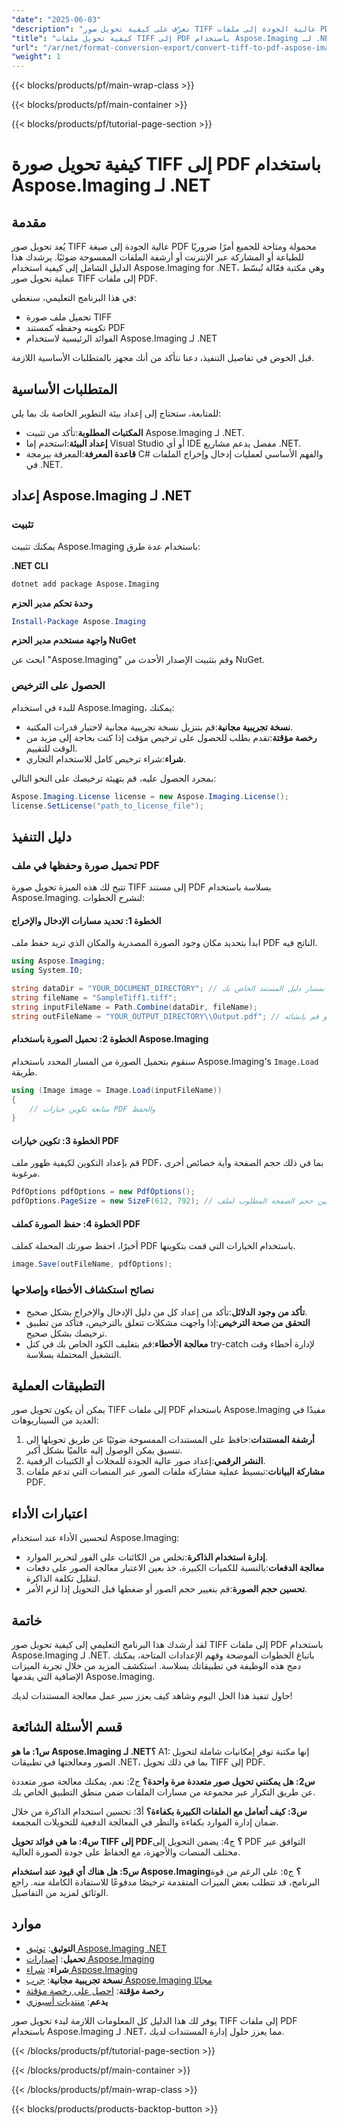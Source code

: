 ```yaml
---
"date": "2025-06-03"
"description": "تعرّف على كيفية تحويل صور TIFF عالية الجودة إلى ملفات PDF متاحة على نطاق واسع باستخدام Aspose.Imaging لـ .NET. يغطي هذا الدليل خطوة بخطوة كل شيء، من التثبيت إلى التنفيذ."
"title": "كيفية تحويل ملفات TIFF إلى PDF باستخدام Aspose.Imaging لـ .NET | دليل خطوة بخطوة"
"url": "/ar/net/format-conversion-export/convert-tiff-to-pdf-aspose-imaging-dotnet/"
"weight": 1
---
```


{{< blocks/products/pf/main-wrap-class >}}

{{< blocks/products/pf/main-container >}}

{{< blocks/products/pf/tutorial-page-section >}}
# كيفية تحويل صورة TIFF إلى PDF باستخدام Aspose.Imaging لـ .NET

## مقدمة

يُعد تحويل صور TIFF عالية الجودة إلى صيغة PDF محمولة ومتاحة للجميع أمرًا ضروريًا للطباعة أو المشاركة عبر الإنترنت أو أرشفة الملفات الممسوحة ضوئيًا. يرشدك هذا الدليل الشامل إلى كيفية استخدام Aspose.Imaging for .NET، وهي مكتبة فعّالة تُبسّط عملية تحويل صور TIFF إلى ملفات PDF.

في هذا البرنامج التعليمي، سنغطي:
- تحميل ملف صورة TIFF
- تكوينه وحفظه كمستند PDF
- الفوائد الرئيسية لاستخدام Aspose.Imaging لـ .NET

قبل الخوض في تفاصيل التنفيذ، دعنا نتأكد من أنك مجهز بالمتطلبات الأساسية اللازمة.

## المتطلبات الأساسية

للمتابعة، ستحتاج إلى إعداد بيئة التطوير الخاصة بك بما يلي:
- **المكتبات المطلوبة**:تأكد من تثبيت Aspose.Imaging لـ .NET.
- **إعداد البيئة**:استخدم إما Visual Studio أو أي IDE مفضل يدعم مشاريع .NET.
- **قاعدة المعرفة**:المعرفة ببرمجة C# والفهم الأساسي لعمليات إدخال وإخراج الملفات في .NET.

## إعداد Aspose.Imaging لـ .NET

### تثبيت

يمكنك تثبيت Aspose.Imaging باستخدام عدة طرق:

**.NET CLI**

```bash
dotnet add package Aspose.Imaging
```

**وحدة تحكم مدير الحزم**

```powershell
Install-Package Aspose.Imaging
```

**واجهة مستخدم مدير الحزم NuGet**

ابحث عن "Aspose.Imaging" وقم بتثبيت الإصدار الأحدث من NuGet.

### الحصول على الترخيص

للبدء في استخدام Aspose.Imaging، يمكنك:
- **نسخة تجريبية مجانية**:قم بتنزيل نسخة تجريبية مجانية لاختبار قدرات المكتبة.
- **رخصة مؤقتة**:تقدم بطلب للحصول على ترخيص مؤقت إذا كنت بحاجة إلى مزيد من الوقت للتقييم.
- **شراء**:شراء ترخيص كامل للاستخدام التجاري.

بمجرد الحصول عليه، قم بتهيئة ترخيصك على النحو التالي:

```csharp
Aspose.Imaging.License license = new Aspose.Imaging.License();
license.SetLicense("path_to_license_file");
```

## دليل التنفيذ

### تحميل صورة وحفظها في ملف PDF

تتيح لك هذه الميزة تحويل صورة TIFF إلى مستند PDF بسلاسة باستخدام Aspose.Imaging. لنشرح الخطوات:

#### الخطوة 1: تحديد مسارات الإدخال والإخراج

ابدأ بتحديد مكان وجود الصورة المصدرية والمكان الذي تريد حفظ ملف PDF الناتج فيه.

```csharp
using Aspose.Imaging;
using System.IO;

string dataDir = "YOUR_DOCUMENT_DIRECTORY"; // استبدل بمسار دليل المستند الخاص بك
string fileName = "SampleTiff1.tiff";
string inputFileName = Path.Combine(dataDir, fileName);
string outFileName = "YOUR_OUTPUT_DIRECTORY\\Output.pdf"; // تأكد من وجود هذا الدليل أو قم بإنشائه
```

#### الخطوة 2: تحميل الصورة باستخدام Aspose.Imaging

سنقوم بتحميل الصورة من المسار المحدد باستخدام Aspose.Imaging's `Image.Load` طريقة.

```csharp
using (Image image = Image.Load(inputFileName))
{
    // متابعة تكوين خيارات PDF والحفظ
}
```

#### الخطوة 3: تكوين خيارات PDF

قم بإعداد التكوين لكيفية ظهور ملف PDF، بما في ذلك حجم الصفحة وأية خصائص أخرى مرغوبة.

```csharp
PdfOptions pdfOptions = new PdfOptions();
pdfOptions.PageSize = new SizeF(612, 792); // قم بتعيين حجم الصفحة المطلوب لملف PDF الناتج
```

#### الخطوة 4: حفظ الصورة كملف PDF

أخيرًا، احفظ صورتك المحملة كملف PDF باستخدام الخيارات التي قمت بتكوينها.

```csharp
image.Save(outFileName, pdfOptions);
```

### نصائح استكشاف الأخطاء وإصلاحها

- **تأكد من وجود الدلائل**:تأكد من إعداد كل من دليل الإدخال والإخراج بشكل صحيح.
- **التحقق من صحة الترخيص**:إذا واجهت مشكلات تتعلق بالترخيص، فتأكد من تطبيق ترخيصك بشكل صحيح.
- **معالجة الأخطاء**:قم بتغليف الكود الخاص بك في كتل try-catch لإدارة أخطاء وقت التشغيل المحتملة بسلاسة.

## التطبيقات العملية

يمكن أن يكون تحويل صور TIFF إلى ملفات PDF باستخدام Aspose.Imaging مفيدًا في العديد من السيناريوهات:
1. **أرشفة المستندات**:حافظ على المستندات الممسوحة ضوئيًا عن طريق تحويلها إلى تنسيق يمكن الوصول إليه عالميًا بشكل أكبر.
2. **النشر الرقمي**:إعداد صور عالية الجودة للمجلات أو الكتيبات الرقمية.
3. **مشاركة البيانات**:تبسيط عملية مشاركة ملفات الصور عبر المنصات التي تدعم ملفات PDF.

## اعتبارات الأداء

لتحسين الأداء عند استخدام Aspose.Imaging:
- **إدارة استخدام الذاكرة**:تخلص من الكائنات على الفور لتحرير الموارد.
- **معالجة الدفعات**:بالنسبة للكميات الكبيرة، خذ بعين الاعتبار معالجة الصور على دفعات لتقليل تكلفة الذاكرة.
- **تحسين حجم الصورة**:قم بتغيير حجم الصور أو ضغطها قبل التحويل إذا لزم الأمر.

## خاتمة

لقد أرشدك هذا البرنامج التعليمي إلى كيفية تحويل صور TIFF إلى ملفات PDF باستخدام Aspose.Imaging لـ .NET. باتباع الخطوات الموضحة وفهم الإعدادات المتاحة، يمكنك دمج هذه الوظيفة في تطبيقاتك بسلاسة. استكشف المزيد من خلال تجربة الميزات الإضافية التي يقدمها Aspose.Imaging.

حاول تنفيذ هذا الحل اليوم وشاهد كيف يعزز سير عمل معالجة المستندات لديك!

## قسم الأسئلة الشائعة

**س1: ما هو Aspose.Imaging لـ .NET؟**
A1: إنها مكتبة توفر إمكانيات شاملة لتحويل الصور ومعالجتها في تطبيقات .NET، بما في ذلك تحويل TIFF إلى PDF.

**س2: هل يمكنني تحويل صور متعددة مرة واحدة؟**
ج2: نعم، يمكنك معالجة صور متعددة عن طريق التكرار عبر مجموعة من مسارات الملفات ضمن منطق التطبيق الخاص بك.

**س3: كيف أتعامل مع الملفات الكبيرة بكفاءة؟**
أ3: تحسين استخدام الذاكرة من خلال ضمان إدارة الموارد بكفاءة والنظر في المعالجة الدفعية للتحويلات المجمعة.

**س4: ما هي فوائد تحويل TIFF إلى PDF؟**
ج4: يضمن التحويل إلى PDF التوافق عبر مختلف المنصات والأجهزة، مع الحفاظ على جودة الصورة العالية.

**س5: هل هناك أي قيود عند استخدام Aspose.Imaging؟**
ج٥: على الرغم من قوة البرنامج، قد تتطلب بعض الميزات المتقدمة ترخيصًا مدفوعًا للاستفادة الكاملة منه. راجع الوثائق لمزيد من التفاصيل.

## موارد

- **التوثيق**: [توثيق Aspose.Imaging .NET](https://reference.aspose.com/imaging/net/)
- **تحميل**: [إصدارات Aspose.Imaging](https://releases.aspose.com/imaging/net/)
- **شراء**: [شراء Aspose.Imaging](https://purchase.aspose.com/buy)
- **نسخة تجريبية مجانية**: [جرب Aspose.Imaging مجانًا](https://releases.aspose.com/imaging/net/)
- **رخصة مؤقتة**: [احصل على رخصة مؤقتة](https://purchase.aspose.com/temporary-license/)
- **يدعم**: [منتديات أسبوزي](https://forum.aspose.com/c/imaging/10)

يوفر لك هذا الدليل كل المعلومات اللازمة لبدء تحويل صور TIFF إلى ملفات PDF باستخدام Aspose.Imaging لـ .NET، مما يعزز حلول إدارة المستندات لديك.

{{< /blocks/products/pf/tutorial-page-section >}}

{{< /blocks/products/pf/main-container >}}

{{< /blocks/products/pf/main-wrap-class >}}

{{< blocks/products/products-backtop-button >}}